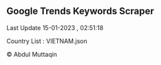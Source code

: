 

## Google Trends Keywords Scraper 
 
Last Update 15-01-2023 , 02:51:18

Country List :
VIETNAM.json



© Abdul Muttaqin 
